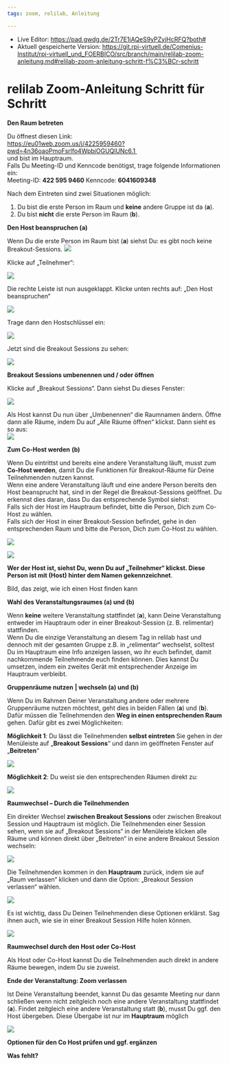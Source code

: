 ```yaml
---
tags: zoom, relilab, Anleitung

---
```


* Live Editor: https://pad.gwdg.de/2Tr7E1iAQeS9yPZyjHcRFQ?both#
* Aktuell gespeicherte Version: https://git.rpi-virtuell.de/Comenius-Institut/rpi-virtuell_und_FOERBICO/src/branch/main/relilab-zoom-anleitung.md#relilab-zoom-anleitung-schritt-f%C3%BCr-schritt



# relilab Zoom-Anleitung Schritt für Schritt

**Den Raum betreten** 

Du öffnest diesen Link:  
https://eu01web.zoom.us/j/4225959460?pwd=4n36oaoPmoFsrlfo4WpbjOGUQlUNc6.1   
und bist im Hauptraum.   
Falls Du Meeting-ID und Kenncode benötigst, trage folgende Informationen ein:   
Meeting-ID: **422 595 9460**     Kenncode: **6041609348**

Nach dem Eintreten sind zwei Situationen möglich:

1) Du bist die erste Person im Raum und **keine** andere Gruppe ist da (**a**).  
2) Du bist **nicht** die erste Person im Raum (**b**).

**Den Host beanspruchen (a)**

Wenn Du die erste Person im Raum bist (**a**) siehst Du: es gibt noch keine Breakout-Sessions.
![](https://pad.gwdg.de/uploads/33fe031c-d7a4-4271-85e0-aad550854463.png)

Klicke auf „Teilnehmer“:

![](https://pad.gwdg.de/uploads/d096c2bd-6916-4ead-860f-58f6c04eb89c.png)


Die rechte Leiste ist nun ausgeklappt. Klicke unten rechts auf: „Den Host beanspruchen“

![](https://pad.gwdg.de/uploads/03186696-fc5b-405b-9396-5ecb354c8b78.png)


Trage dann den Hostschlüssel ein:

![](https://pad.gwdg.de/uploads/ffe3290a-85b9-4a72-80e3-7285764dfdb4.png)


Jetzt sind die Breakout Sessions zu sehen:

![](https://pad.gwdg.de/uploads/a844accb-70c5-455f-986d-ec4d8dcae38d.png)


**Breakout Sessions umbenennen und / oder öffnen**

Klicke auf „Breakout Sessions“. Dann siehst Du dieses Fenster:

![](https://pad.gwdg.de/uploads/b367312d-0a98-4b62-b7f0-645e98d8d298.png)


Als Host kannst Du nun über „Umbenennen“ die Raumnamen ändern. Öffne dann alle Räume, indem Du auf „Alle Räume öffnen“ klickst. Dann sieht es so aus:  
![](https://pad.gwdg.de/uploads/98f35638-1b7a-418f-ba96-d9e755fd858e.png)

**Zum Co-Host werden** **(b)**

Wenn Du eintrittst und bereits eine andere Veranstaltung läuft, musst zum **Co-Host werden**, damit Du die Funktionen für Breakout-Räume für Deine Teilnehmenden nutzen kannst.   
Wenn eine andere Veranstaltung läuft und eine andere Person bereits den Host beansprucht hat, sind in der Regel die Breakout-Sessions geöffnet. Du erkennst dies daran, dass Du das entsprechende Symbol siehst:  
Falls sich der Host im Hauptraum befindet, bitte die Person, Dich zum Co-Host zu wählen.   
Falls sich der Host in einer Breakout-Session befindet, gehe in den entsprechenden Raum und bitte die Person, Dich zum Co-Host zu wählen.

![](https://pad.gwdg.de/uploads/70ff08c9-3ef9-4eb5-adfe-7479da4a6f15.png)


![](https://pad.gwdg.de/uploads/3d4390a7-12fa-497d-85fe-e9511d1f3d99.png)


**Wer der Host ist, siehst Du, wenn Du auf „Teilnehmer“ klickst. Diese Person ist mit (Host) hinter dem Namen gekennzeichnet**.

Bild, das zeigt, wie ich einen Host finden kann

**Wahl des Veranstaltungsraumes (a) und (b)** 

Wenn **keine** weitere Veranstaltung stattfindet (**a**), kann Deine Veranstaltung entweder im Hauptraum  oder in einer Breakout-Session (z. B. relimentar) stattfinden.   
Wenn Du die einzige Veranstaltung an diesem Tag in relilab hast und dennoch mit der gesamten Gruppe z.B. in „relimentar“ wechselst, solltest Du im Hauptraum eine Info anzeigen lassen, wo ihr euch befindet, damit nachkommende Teilnehmende euch finden können. Dies kannst Du umsetzen, indem ein zweites Gerät mit entsprechender Anzeige im Hauptraum verbleibt.

**Gruppenräume nutzen** **| wechseln (a) und (b)**

Wenn Du im Rahmen Deiner Veranstaltung andere  oder mehrere Gruppenräume nutzen möchtest, geht dies in beiden Fällen (**a**) und (**b**). Dafür müssen die Teilnehmenden den **Weg in einen entsprechenden Raum** gehen. Dafür gibt es zwei Möglichkeiten:

**Möglichkeit 1**: Du lässt die Teilnehmenden **selbst eintreten** Sie gehen in der Menüleiste auf „**Breakout Sessions**“ und dann im geöffneten Fenster auf „**Beitreten**“

![](https://pad.gwdg.de/uploads/54c33ad2-ce14-4af1-8da8-7fab61de7e33.png)


**Möglichkeit 2**: Du weist sie den entsprechenden Räumen direkt zu:

![](https://pad.gwdg.de/uploads/509a5d01-6ff9-45f2-aa79-b79f1a92d64e.png)


**Raumwechsel – Durch die Teilnehmenden** 

Ein direkter Wechsel **zwischen Breakout Sessions** oder zwischen Breakout Session und Hauptraum  ist möglich. Die Teilnehmenden einer Session sehen, wenn sie auf „Breakout Sessions“ in der Menüleiste klicken alle Räume und können direkt über „Beitreten“ in eine andere Breakout Session wechseln:

![](https://pad.gwdg.de/uploads/0179a7b0-19ba-4c88-a1ce-9ac5a72104e1.png)


Die Teilnehmenden kommen in den **Hauptraum** zurück, indem sie auf „Raum verlassen“ klicken und dann die Option: „Breakout Session verlassen“ wählen. 

![](https://pad.gwdg.de/uploads/ac052007-c10b-4501-bbc1-f27430aa88d5.png)


Es ist wichtig, dass Du Deinen Teilnehmenden diese Optionen erklärst. Sag ihnen auch, wie sie in einer Breakout Session Hilfe holen können.

![](https://pad.gwdg.de/uploads/8a9a84b2-db1a-4841-9e83-4d49c2710af8.png)


**Raumwechsel durch den Host oder Co-Host**

Als Host oder Co-Host kannst Du die Teilnehmenden auch direkt in andere Räume bewegen, indem Du sie zuweist.

**Ende der Veranstaltung: Zoom verlassen**

Ist Deine Veranstaltung beendet, kannst Du das gesamte Meeting nur dann schließen wenn nicht zeitgleich noch eine andere Veranstaltung stattfindet (**a**). Findet zeitgleich eine andere Veranstaltung statt (**b**), musst Du ggf. den Host übergeben. Diese Übergabe ist nur im **Hauptraum** möglich

![](https://pad.gwdg.de/uploads/67a36c14-35b9-4a17-969a-f91b1cc265cf.png)


**Optionen für den Co Host prüfen und ggf. ergänzen**

**Was fehlt?**